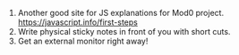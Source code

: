1. Another good site for JS explanations for Mod0 project. https://javascript.info/first-steps
2. Write physical sticky notes in front of you with short cuts.
3. Get an external monitor right away!
